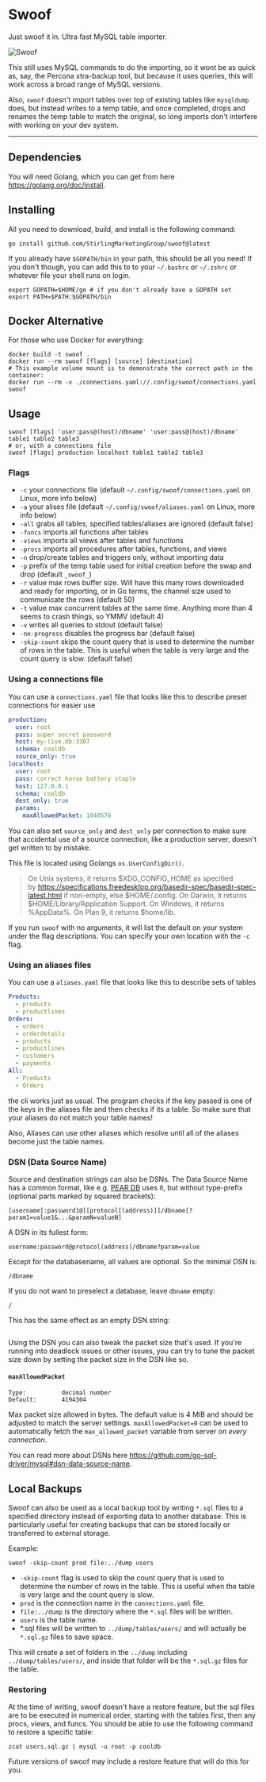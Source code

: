 # Swoof

Just swoof it in. Ultra fast MySQL table importer.

![Swoof](swoof.gif)

This still uses MySQL commands to do the importing, so it wont be as quick as, say, the Percona xtra-backup tool, but because it uses queries, this will work across a broad range of MySQL versions.

Also, `swoof` doesn't import tables over top of existing tables like `mysqldump` does, but instead writes to a temp table, and once completed, drops and renames the temp table to match the original, so long imports don't interfere with working on your dev system.

---

## Dependencies

You will need Golang, which you can get from here <https://golang.org/doc/install>.

## Installing

All you need to download, build, and install is the following command:

```shell
go install github.com/StirlingMarketingGroup/swoof@latest
```

If you already have `$GOPATH/bin` in your path, this should be all you need! If you don't though, you can add this to to your `~/.bashrc` or `~/.zshrc` or whatever file your shell runs on login.

```shell
export GOPATH=$HOME/go # if you don't already have a GOPATH set
export PATH=$PATH:$GOPATH/bin
```

## Docker Alternative
For those who use Docker for everything:
```shell
docker build -t swoof .
docker run --rm swoof [flags] [source] [destination]
# This example volume mount is to demonstrate the correct path in the container:
docker run --rm -v ./connections.yaml://.config/swoof/connections.yaml swoof
```

## Usage

```shell
swoof [flags] 'user:pass@(host)/dbname' 'user:pass@(host)/dbname' table1 table2 table3
# or, with a connections file
swoof [flags] production localhost table1 table2 table3
```

### Flags

- `-c` your connections file (default `~/.config/swoof/connections.yaml` on Linux, more info below)
- `-a` your alises file (default `~/.config/swoof/aliases.yaml` on Linux, more info below)
- `-all` grabs all tables, specified tables/aliases are ignored (default false)
- `-funcs` imports all functions after tables
- `-views` imports all views after tables and functions
- `-procs` imports all procedures after tables, functions, and views
- `-n` drop/create tables and triggers only, without importing data
- `-p` prefix of the temp table used for initial creation before the swap and drop (default `_swoof_`)
- `-r` value
    max rows buffer size. Will have this many rows downloaded and ready for importing, or in Go terms, the channel size used to communicate the rows (default 50)
- `-t` value
    max concurrent tables at the same time. Anything more than 4 seems to crash things, so YMMV (default 4)
- `-v` writes all queries to stdout (default false)
- `-no-progress` disables the progress bar (default false)
- `-skip-count` skips the count query that is used to determine the number of rows in the table. This is useful when the table is very large and the count query is slow. (default false)

### Using a connections file

You can use a `connections.yaml` file that looks like this to describe preset connections for easier use

```yaml
production:
  user: root
  pass: super secret password
  host: my-live.db:3307
  schema: cooldb
  source_only: true
localhost:
  user: root
  pass: correct horse battery staple
  host: 127.0.0.1
  schema: cooldb
  dest_only: true
  params:
    maxAllowedPacket: 1048576
```

You can also set `source_only` and `dest_only` per connection to make sure that accidental use of a source connection, like a production server, doesn't get written to by mistake.

This file is located using Golangs `os.UserConfigDir()`.

> On Unix systems, it returns $XDG_CONFIG_HOME as specified by <https://specifications.freedesktop.org/basedir-spec/basedir-spec-latest.html> if non-empty, else $HOME/.config. On Darwin, it returns $HOME/Library/Application Support. On Windows, it returns %AppData%. On Plan 9, it returns $home/lib.

If you run `swoof` with no arguments, it will list the default on your system under the flag descriptions. You can specify your own location with the `-c` flag.

### Using an aliases files

You can use a `aliases.yaml` file that looks like this to describe sets of tables

```yaml
Products:
  - products
  - productlines
Orders:
  - orders
  - orderdetails
  - products
  - productlines
  - customers
  - payments
All:
  - Products
  - Orders
```

the cli works just as usual. The program checks if the key passed is one of the keys in the aliases file and then checks if its a table. So make sure that your aliases do not match your table names!

Also, Aliases can use other aliases which resolve until all of the aliases become just the table names.

### DSN (Data Source Name)

Source and destination strings can also be DSNs. The Data Source Name has a common format, like e.g. [PEAR DB](http://pear.php.net/manual/en/package.database.db.intro-dsn.php) uses it, but without type-prefix (optional parts marked by squared brackets):

```shell
[username[:password]@][protocol[(address)]]/dbname[?param1=value1&...&paramN=valueN]
```

A DSN in its fullest form:

```shell
username:password@protocol(address)/dbname?param=value
```

Except for the databasename, all values are optional. So the minimal DSN is:

```shell
/dbname
```

If you do not want to preselect a database, leave `dbname` empty:

```shell
/
```

This has the same effect as an empty DSN string:

```shell
```

Using the DSN you can also tweak the packet size that's used. If you're running into deadlock issues or other issues, you can try to tune the packet size down by setting the packet size in the DSN like so.

#### `maxAllowedPacket`

```shell
Type:          decimal number
Default:       4194304
```

Max packet size allowed in bytes. The default value is 4 MiB and should be adjusted to match the server settings. `maxAllowedPacket=0` can be used to automatically fetch the `max_allowed_packet` variable from server *on every connection*.

You can read more about DSNs here <https://github.com/go-sql-driver/mysql#dsn-data-source-name>.

## Local Backups

Swoof can also be used as a local backup tool by writing `*.sql` files to a specified directory instead of exporting data to another database. This is particularly useful for creating backups that can be stored locally or transferred to external storage.

Example:

```shell
swoof -skip-count prod file:../dump users
```

- `-skip-count` flag is used to skip the count query that is used to determine the number of rows in the table. This is useful when the table is very large and the count query is slow.
- `prod` is the connection name in the `connections.yaml` file.
- `file:../dump` is the directory where the `*.sql` files will be written.
- `users` is the table name.
- *.sql files will be written to `../dump/tables/users/` and will actually be `*.sql.gz` files to save space.

This will create a set of folders in the `../dump` including `../dump/tables/users/`, and inside that folder will be the `*.sql.gz` files for the table.

### Restoring

At the time of writing, swoof doesn't have a restore feature, but the sql files are to be executed in numerical order, starting with the tables first, then any procs, views, and funcs. You should be able to use the following command to restore a specific table:

```shell
zcat users.sql.gz | mysql -u root -p cooldb
```

Future versions of swoof may include a restore feature that will do this for you.
